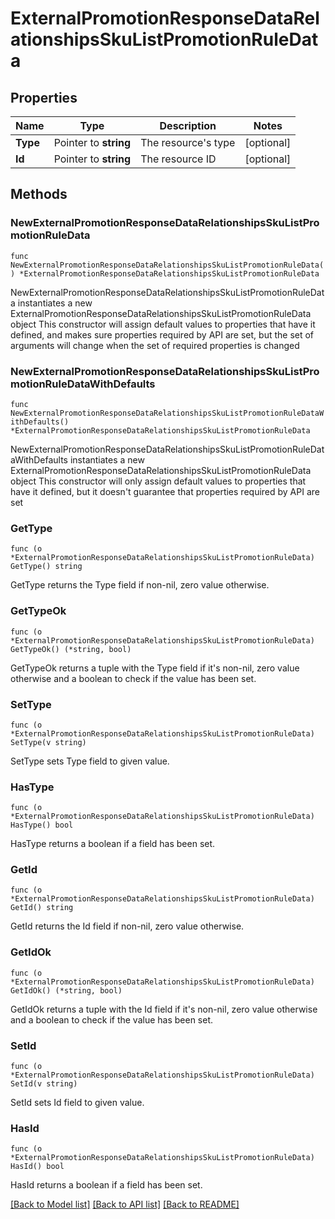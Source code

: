 # ExternalPromotionResponseDataRelationshipsSkuListPromotionRuleData

## Properties

Name | Type | Description | Notes
------------ | ------------- | ------------- | -------------
**Type** | Pointer to **string** | The resource&#39;s type | [optional] 
**Id** | Pointer to **string** | The resource ID | [optional] 

## Methods

### NewExternalPromotionResponseDataRelationshipsSkuListPromotionRuleData

`func NewExternalPromotionResponseDataRelationshipsSkuListPromotionRuleData() *ExternalPromotionResponseDataRelationshipsSkuListPromotionRuleData`

NewExternalPromotionResponseDataRelationshipsSkuListPromotionRuleData instantiates a new ExternalPromotionResponseDataRelationshipsSkuListPromotionRuleData object
This constructor will assign default values to properties that have it defined,
and makes sure properties required by API are set, but the set of arguments
will change when the set of required properties is changed

### NewExternalPromotionResponseDataRelationshipsSkuListPromotionRuleDataWithDefaults

`func NewExternalPromotionResponseDataRelationshipsSkuListPromotionRuleDataWithDefaults() *ExternalPromotionResponseDataRelationshipsSkuListPromotionRuleData`

NewExternalPromotionResponseDataRelationshipsSkuListPromotionRuleDataWithDefaults instantiates a new ExternalPromotionResponseDataRelationshipsSkuListPromotionRuleData object
This constructor will only assign default values to properties that have it defined,
but it doesn't guarantee that properties required by API are set

### GetType

`func (o *ExternalPromotionResponseDataRelationshipsSkuListPromotionRuleData) GetType() string`

GetType returns the Type field if non-nil, zero value otherwise.

### GetTypeOk

`func (o *ExternalPromotionResponseDataRelationshipsSkuListPromotionRuleData) GetTypeOk() (*string, bool)`

GetTypeOk returns a tuple with the Type field if it's non-nil, zero value otherwise
and a boolean to check if the value has been set.

### SetType

`func (o *ExternalPromotionResponseDataRelationshipsSkuListPromotionRuleData) SetType(v string)`

SetType sets Type field to given value.

### HasType

`func (o *ExternalPromotionResponseDataRelationshipsSkuListPromotionRuleData) HasType() bool`

HasType returns a boolean if a field has been set.

### GetId

`func (o *ExternalPromotionResponseDataRelationshipsSkuListPromotionRuleData) GetId() string`

GetId returns the Id field if non-nil, zero value otherwise.

### GetIdOk

`func (o *ExternalPromotionResponseDataRelationshipsSkuListPromotionRuleData) GetIdOk() (*string, bool)`

GetIdOk returns a tuple with the Id field if it's non-nil, zero value otherwise
and a boolean to check if the value has been set.

### SetId

`func (o *ExternalPromotionResponseDataRelationshipsSkuListPromotionRuleData) SetId(v string)`

SetId sets Id field to given value.

### HasId

`func (o *ExternalPromotionResponseDataRelationshipsSkuListPromotionRuleData) HasId() bool`

HasId returns a boolean if a field has been set.


[[Back to Model list]](../README.md#documentation-for-models) [[Back to API list]](../README.md#documentation-for-api-endpoints) [[Back to README]](../README.md)


